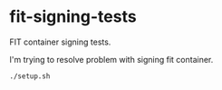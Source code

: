 # fit-signing-tests
FIT container signing tests.

I'm trying to resolve problem with signing fit container.

```./setup.sh```
